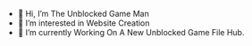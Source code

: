 - 👋 Hi, I’m The Unblocked Game Man
- 👀 I’m interested in Website Creation
- 🌱 I’m currently Working On A New Unblocked Game File Hub.

<!---
2348hi/2348hi is a ✨ special ✨ repository because its `README.md` (this file) appears on your GitHub profile.
You can click the Preview link to take a look at your changes.
--->

